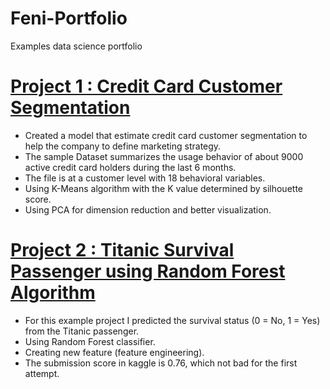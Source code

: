 # Feni-Portfolio
Examples data science portfolio 

# [Project 1 : Credit Card Customer Segmentation](https://github.com/FeniRahmi/CC_segmentation)
* Created a model that estimate credit card customer segmentation to help the company to define marketing strategy.
* The sample Dataset summarizes the usage behavior of about 9000 active credit card holders during the last 6 months.
* The file is at a customer level with 18 behavioral variables.
* Using K-Means algorithm with the K value determined by silhouette score.
* Using PCA for dimension reduction and better visualization.

# [Project 2 : Titanic Survival Passenger using Random Forest Algorithm](https://github.com/FeniRahmi/Titanic)
* For this example project I predicted the survival status (0 = No, 1 = Yes) from the Titanic passenger.
* Using Random Forest classifier.
* Creating new feature (feature engineering).
* The submission score in kaggle is 0.76, which not bad for the first attempt.
